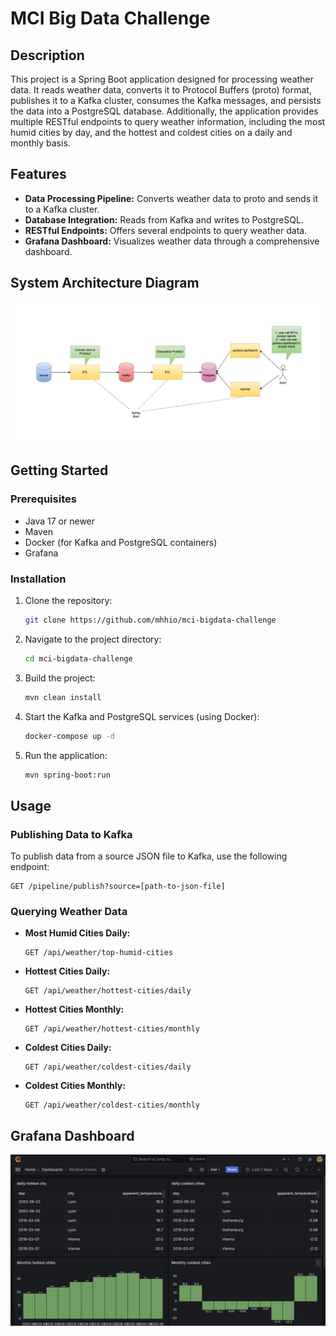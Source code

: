 # MCI Big Data Challenge

## Description
This project is a Spring Boot application designed for processing weather data. It reads weather data, converts it to Protocol Buffers (proto) format, publishes it to a Kafka cluster, consumes the Kafka messages, and persists the data into a PostgreSQL database. Additionally, the application provides multiple RESTful endpoints to query weather information, including the most humid cities by day, and the hottest and coldest cities on a daily and monthly basis.

## Features
- **Data Processing Pipeline:** Converts weather data to proto and sends it to a Kafka cluster.
- **Database Integration:** Reads from Kafka and writes to PostgreSQL.
- **RESTful Endpoints:** Offers several endpoints to query weather data.
- **Grafana Dashboard:** Visualizes weather data through a comprehensive dashboard.

## System Architecture Diagram
![System Architecture](./image/architecture.png)

## Getting Started

### Prerequisites
- Java 17 or newer
- Maven
- Docker (for Kafka and PostgreSQL containers)
- Grafana

### Installation
1. Clone the repository:
   ```sh
   git clone https://github.com/mhhio/mci-bigdata-challenge
   ```
2. Navigate to the project directory:
   ```sh
   cd mci-bigdata-challenge
   ```
3. Build the project:
   ```sh
   mvn clean install
   ```
4. Start the Kafka and PostgreSQL services (using Docker):
   ```sh
   docker-compose up -d
   ```
5. Run the application:
   ```sh
   mvn spring-boot:run
   ```

## Usage

### Publishing Data to Kafka
To publish data from a source JSON file to Kafka, use the following endpoint:
```
GET /pipeline/publish?source=[path-to-json-file]
```

### Querying Weather Data
- **Most Humid Cities Daily:**
  ```
  GET /api/weather/top-humid-cities
  ```
- **Hottest Cities Daily:**
  ```
  GET /api/weather/hottest-cities/daily
  ```
- **Hottest Cities Monthly:**
  ```
  GET /api/weather/hottest-cities/monthly
  ```
- **Coldest Cities Daily:**
  ```
  GET /api/weather/coldest-cities/daily
  ```
- **Coldest Cities Monthly:**
  ```
  GET /api/weather/coldest-cities/monthly
  ```

## Grafana Dashboard
![Grafana Dashboard Placeholder](./image/dashbaord.png)